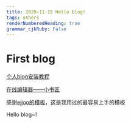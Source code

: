 ```yaml
---
title: 2020-11-15 Hello blog! 
tags: others
renderNumberedHeading: true
grammar_cjkRuby: False
---
```

# First blog


[个人blog安装教程](https://www.cnblogs.com/wxyww/p/xiaoshujiang.html)

[在线编辑器——小书匠](http://www.xiaoshujiang.com)

感谢[ejjoo的模板](https://github.com/ejjoo/jekyll-theme-monos/)，这是我用过的最容易上手的模板

Hello blog~!

